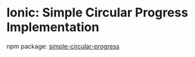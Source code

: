 # Ionic: Simple Circular Progress Implementation

npm package: [simple-circular-progress](https://www.npmjs.com/package/simple-circular-progress)
